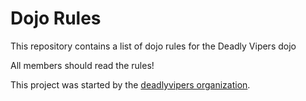 Dojo Rules
==========

This repository contains a list of dojo rules for the Deadly Vipers dojo

All members should read the rules!

This project was started by the [deadlyvipers organization]("https://github.com/deadlyvipers").
